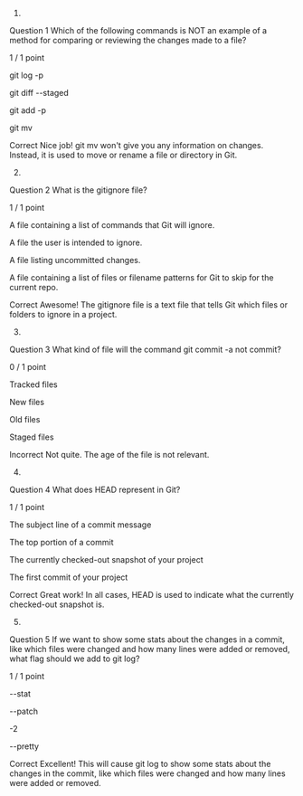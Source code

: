 1.
Question 1
Which of the following commands is NOT an example of a method for comparing or reviewing the changes made to a file?

1 / 1 point

git log -p


git diff --staged


git add -p


git mv

Correct
Nice job! git mv won't give you any information on changes. Instead, it is used to move or rename a file or directory in Git.

2.
Question 2
What is the gitignore file?

1 / 1 point

A file containing a list of commands that Git will ignore.


A file the user is intended to ignore.


A file listing uncommitted changes.


A file containing a list of files or filename patterns for Git to skip for the current repo.

Correct
Awesome! The gitignore file is a text file that tells Git which files or folders to ignore in a project.

3.
Question 3
What kind of file will the command git commit -a not commit?

0 / 1 point

Tracked files


New files


Old files


Staged files

Incorrect
Not quite. The age of the file is not relevant.

4.
Question 4
What does HEAD represent in Git?

1 / 1 point

The subject line of a commit message


The top portion of a commit


The currently checked-out snapshot of your project


The first commit of your project

Correct
Great work! In all cases, HEAD is used to indicate what the currently checked-out snapshot is.

5.
Question 5
If we want to show some stats about the changes in a commit, like which files were changed and how many lines were added or removed, what flag should we add to git log?

1 / 1 point

--stat


--patch


-2


--pretty

Correct
Excellent! This will cause git log to show some stats about the changes in the commit, like which files were changed and how many lines were added or removed.